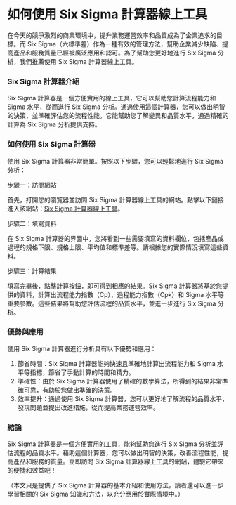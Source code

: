 如何使用 Six Sigma 計算器線上工具
======================

在今天的競爭激烈的商業環境中，提升業務運營效率和品質成為了企業追求的目標。而 Six Sigma（六標準差）作為一種有效的管理方法，幫助企業減少缺陷、提高產品和服務質量已經被廣泛應用和認可。為了幫助您更好地進行 Six Sigma 分析，我們推薦使用 Six Sigma 計算器線上工具。

### Six Sigma 計算器介紹

Six Sigma 計算器是一個方便實用的線上工具，它可以幫助您計算流程能力和 Sigma 水平，從而進行 Six Sigma 分析。通過使用這個計算器，您可以做出明智的決策，並準確評估您的流程性能。它能幫助您了解變異和品質水平，通過精確的計算為 Six Sigma 分析提供支持。

### 如何使用 Six Sigma 計算器

使用 Six Sigma 計算器非常簡單。按照以下步驟，您可以輕鬆地進行 Six Sigma 分析：

步驟一：訪問網站

首先，打開您的瀏覽器並訪問 Six Sigma 計算器線上工具的網站。點擊以下鏈接進入該網站：[Six Sigma 計算器線上工具](https://www.onlinecalculatorsfree.com/zh-tw/math/six-sigma-calculator.html)。

步驟二：填寫資料

在 Six Sigma 計算器的界面中，您將看到一些需要填寫的資料欄位，包括產品或過程的規格下限、規格上限、平均值和標準差等。請根據您的實際情況填寫這些資料。

步驟三：計算結果

填寫完畢後，點擊計算按鈕，即可得到相應的結果。Six Sigma 計算器將基於您提供的資料，計算出流程能力指數（Cp）、過程能力指數（Cpk）和 Sigma 水平等重要參數。這些結果將幫助您評估流程的品質水平，並進一步進行 Six Sigma 分析。

### 優勢與應用

使用 Six Sigma 計算器進行分析具有以下優勢和應用：

1. 節省時間：Six Sigma 計算器能夠快速且準確地計算出流程能力和 Sigma 水平等指標，節省了手動計算的時間和精力。
2. 準確性：由於 Six Sigma 計算器使用了精確的數學算法，所得到的結果非常準確可靠，有助於您做出準確的決策。
3. 效率提升：通過使用 Six Sigma 計算器，您可以更好地了解流程的品質水平，發現問題並提出改進措施，從而提高業務運營效率。

### 結論

Six Sigma 計算器是一個方便實用的工具，能夠幫助您進行 Six Sigma 分析並評估流程的品質水平。藉助這個計算器，您可以做出明智的決策，改善流程性能，提高產品和服務的質量。立即訪問 Six Sigma 計算器線上工具的網站，體驗它帶來的便捷和效益吧！

（本文只是提供了 Six Sigma 計算器的基本介紹和使用方法，讀者還可以進一步學習相關的 Six Sigma 知識和方法，以充分應用於實際情境中。）